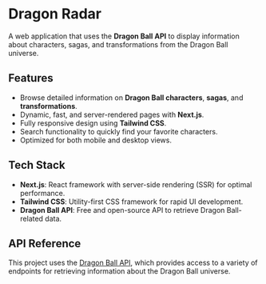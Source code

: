 # Dragon Radar

A web application that uses the **Dragon Ball API** to display information about characters, sagas, and transformations from the Dragon Ball universe.

## Features

- Browse detailed information on **Dragon Ball characters**, **sagas**, and **transformations**.
- Dynamic, fast, and server-rendered pages with **Next.js**.
- Fully responsive design using **Tailwind CSS**.
- Search functionality to quickly find your favorite characters.
- Optimized for both mobile and desktop views.

## Tech Stack

- **Next.js**: React framework with server-side rendering (SSR) for optimal performance.
- **Tailwind CSS**: Utility-first CSS framework for rapid UI development.
- **Dragon Ball API**: Free and open-source API to retrieve Dragon Ball-related data.

## API Reference

This project uses the [Dragon Ball API](https://web.dragonball-api.com/), which provides access to a variety of endpoints for retrieving information about the Dragon Ball universe.